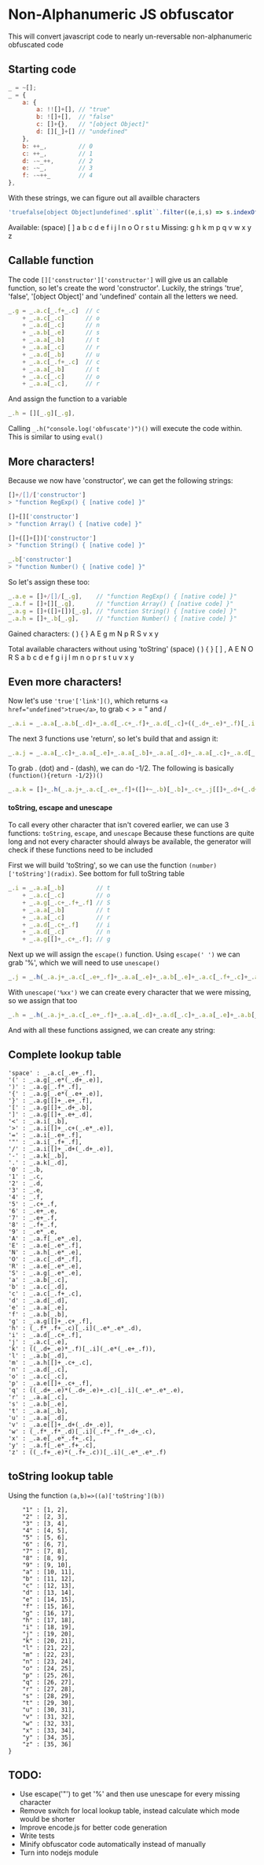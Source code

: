 # Non-Alphanumeric JS obfuscator
This will convert javascript code to nearly un-reversable non-alphanumeric obfuscated code

## Starting code
```javascript
_ = ~[];
_ = {
    a: {
		a: !![]+[], // "true"
		b: ![]+[],  // "false"
		c: []+{},   // "[object Object]"
		d: [][_]+[] // "undefined"
	},
    b: ++_,         // 0
    c: ++_,         // 1
    d: -~_++,       // 2
    e: -~_,         // 3
    f: -~++_        // 4
},
```

With these strings, we can figure out all availble characters
```javascript
'truefalse[object Object]undefined'.split``.filter((e,i,s) => s.indexOf(e) === i).sort((a, b) => a.localeCompare(b));
```

Available: (space) [ ] a b c d e f i j l n o O r s t u
Missing: g h k m p q v w x y z

## Callable function
The code `[]['constructor']['constructor']` will give us an callable function, so let's create the word 'constructor'. Luckily, the strings 'true', 'false', '[object Object]' and 'undefined' contain all the letters we need.
```javascript
_.g = _.a.c[_.f+_.c]  // c
    + _.a.c[_.c]      // o
    + _.a.d[_.c]      // n
    + _.a.b[_.e]      // s
    + _.a.a[_.b]      // t
    + _.a.a[_.c]      // r
    + _.a.d[_.b]      // u
    + _.a.c[_.f+_.c]  // c
    + _.a.a[_.b]      // t
    + _.a.c[_.c]      // o
    + _.a.a[_.c],     // r
```
And assign the function to a variable
```javascript
_.h = [][_.g][_.g],
```
Calling `_.h("console.log('obfuscate')")()` will execute the code within. This is similar to using `eval()`

## More characters!
Because we now have 'constructor', we can get the following strings:
```javascript
[]+/[]/['constructor']
> "function RegExp() { [native code] }"

[]+[]['constructor']
> "function Array() { [native code] }"

[]+([]+[])['constructor']
> "function String() { [native code] }"

_.b['constructor']
> "function Number() { [native code] }"
```

So let's assign these too:
```javascript
_.a.e = []+/[]/[_.g],    // "function RegExp() { [native code] }"
_.a.f = []+[][_.g],      // "function Array() { [native code] }"
_.a.g = []+([]+[])[_.g], // "function String() { [native code] }"
_.a.h = []+_.b[_.g],     // "function Number() { [native code] }"
```

Gained characters:
( ) { } A E g m N p R S v x y

Total available characters without using 'toString'
(space) ( ) { } [ ] , A E N O R S a b c d e f g i j l m n o p r s t u v x y

## Even more characters!
Now let's use `'true'['link']()`, which returns `<a href="undefined">true</a>`, to grab < > = " and /
```javascript
_.a.i = _.a.a[_.a.b[_.d]+_.a.d[_.c+_.f]+_.a.d[_.c]+((_.d+_.e)*_.f)[_.i](_.e*(_.e+_.f))]()
```

The next 3 functions use 'return', so let's build that and assign it:
```javascript
_.a.j = _.a.a[_.c]+_.a.a[_.e]+_.a.a[_.b]+_.a.a[_.d]+_.a.a[_.c]+_.a.d[_.c];
```

To grab . (dot) and - (dash), we can do -1/2. The following is basically `(function(){return -1/2})()`
```javascript
_.a.k = []+_.h(_.a.j+_.a.c[_.e+_.f]+([]+~_.b)[_.b]+_.c+_.j[[]+_.d+(_.d+_.e)]+_.d)();
```

#### toString, escape and unescape
To call every other character that isn't covered earlier, we can use 3 functions: `toString`, `escape`, and `unescape`
Because these functions are quite long and not every character should always be available, the generator will check if these functions need to be included

First we will build 'toString', so we can use the function `(number)['toString'](radix)`. See bottom for full toString table
```javascript
_.i = _.a.a[_.b]         // t
    + _.a.c[_.c]         // o
    + _.a.g[_.c+_.f+_.f] // S
    + _.a.a[_.b]         // t
    + _.a.a[_.c]         // r
    + _.a.d[_.c+_.f]     // i
    + _.a.d[_.c]         // n
    + _.a.g[[]+_.c+_.f]; // g
```

Next up we will assign the `escape()` function. Using `escape(' ')` we can grab '%', which we will need to use `unescape()`
```javascript
_.j = _.h(_.a.j+_.a.c[_.e+_.f]+_.a.a[_.e]+_.a.b[_.e]+_.a.c[_.f+_.c]+_.a.b[_.c]+_.a.e[[]+_.c+_.f]+_.a.a[_.e])();
```

With `unescape('%xx')` we can create every character that we were missing, so we assign that too
```javascript
_.h = _.h(_.a.j+_.a.c[_.e+_.f]+_.a.a[_.d]+_.a.d[_.c]+_.a.a[_.e]+_.a.b[_.e]+_.a.c[_.f+_.c]+_.a.b[_.c]+_.a.e[[]+_.c+_.f]+_.a.a[_.e])();
```

And with all these functions assigned, we can create any string:
## Complete lookup table
```
'space' : _.a.c[_.e+_.f],
'(' : _.a.g[_.e*(_.d+_.e)],
')' : _.a.g[_.f*_.f],
'{' : _.a.g[_.e*(_.e+_.e)],
'}' : _.a.g[[]+_.e+_.f],
'[' : _.a.g[[]+_.d+_.b],
']' : _.a.g[[]+_.e+_.d],
'<' : _.a.i[_.b],
'>' : _.a.i[[]+_.c+(_.e*_.e)],
'=' : _.a.i[_.e+_.f],
'"' : _.a.i[_.f+_.f],
'/' : _.a.i[[]+_.d+(_.d+_.e)],
'-' : _.a.k[_.b],
'.' : _.a.k[_.d],
'0' : _.b,
'1' : _.c,
'2' : _.d,
'3' : _.e,
'4' : _.f,
'5' : _.c+_.f,
'6' : _.e+_.e,
'7' : _.e+_.f,
'8' : _.f+_.f,
'9' : _.e*_.e,
'A' : _.a.f[_.e*_.e],
'E' : _.a.e[_.e*_.f],
'N' : _.a.h[_.e*_.e],
'O' : _.a.c[_.d*_.f],
'R' : _.a.e[_.e*_.e],
'S' : _.a.g[_.e*_.e],
'a' : _.a.b[_.c],
'b' : _.a.c[_.d],
'c' : _.a.c[_.f+_.c],
'd' : _.a.d[_.d],
'e' : _.a.a[_.e],
'f' : _.a.b[_.b],
'g' : _.a.g[[]+_.c+_.f],
'h' : (_.f*_.f+_.c)[_.i](_.e*_.e*_.d),
'i' : _.a.d[_.c+_.f],
'j' : _.a.c[_.e],
'k' : ((_.d+_.e)*_.f)[_.i](_.e*(_.e+_.f)),
'l' : _.a.b[_.d],
'm' : _.a.h[[]+_.c+_.c],
'n' : _.a.d[_.c],
'o' : _.a.c[_.c],
'p' : _.a.e[[]+_.c+_.f],
'q' : ((_.d+_.e)*(_.d+_.e)+_.c)[_.i](_.e*_.e*_.e),
'r' : _.a.a[_.c],
's' : _.a.b[_.e],
't' : _.a.a[_.b],
'u' : _.a.a[_.d],
'v' : _.a.e[[]+_.d+(_.d+_.e)],
'w' : (_.f*_.f*_.d)[_.i](_.f*_.f*_.d+_.c),
'x' : _.a.e[_.e*_.f+_.c],
'y' : _.a.f[_.e*_.f+_.c],
'z' : ((_.f+_.e)*(_.f+_.c))[_.i](_.e*_.e*_.f)
```

## toString lookup table
Using the function `(a,b)=>((a)['toString'](b))`
```{
	"1" : [1, 2],
	"2" : [2, 3],
	"3" : [3, 4],
	"4" : [4, 5],
	"5" : [5, 6],
	"6" : [6, 7],
	"7" : [7, 8],
	"8" : [8, 9],
	"9" : [9, 10],
	"a" : [10, 11],
	"b" : [11, 12],
	"c" : [12, 13],
	"d" : [13, 14],
	"e" : [14, 15],
	"f" : [15, 16],
	"g" : [16, 17],
	"h" : [17, 18],
	"i" : [18, 19],
	"j" : [19, 20],
	"k" : [20, 21],
	"l" : [21, 22],
	"m" : [22, 23],
	"n" : [23, 24],
	"o" : [24, 25],
	"p" : [25, 26],
	"q" : [26, 27],
	"r" : [27, 28],
	"s" : [28, 29],
	"t" : [29, 30],
	"u" : [30, 31],
	"v" : [31, 32],
	"w" : [32, 33],
	"x" : [33, 34],
	"y" : [34, 35],
	"z" : [35, 36]
}
```

## TODO:
* Use escape('"') to get '%' and then use unescape for every missing character
* Remove switch for local lookup table, instead calculate which mode would be shorter
* Improve encode.js for better code generation
* Write tests
* Minify obfuscator code automatically instead of manually
* Turn into nodejs module
